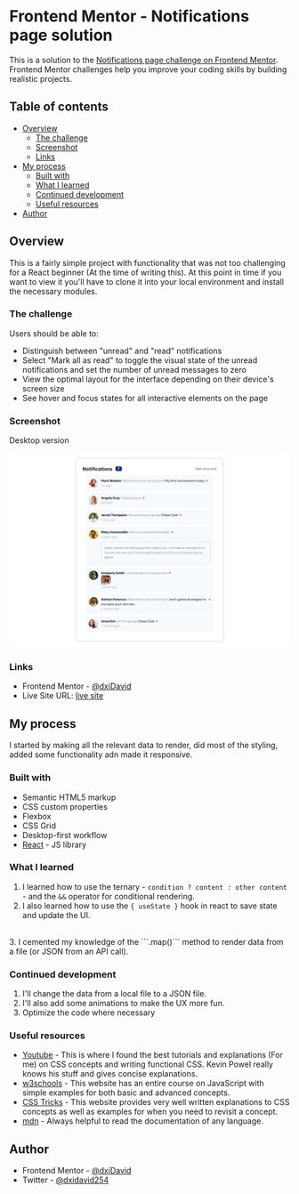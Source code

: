 # Frontend Mentor - Notifications page solution

This is a solution to the [Notifications page challenge on Frontend Mentor](https://www.frontendmentor.io/challenges/notifications-page-DqK5QAmKbC). Frontend Mentor challenges help you improve your coding skills by building realistic projects. 

## Table of contents

- [Overview](#overview)
  - [The challenge](#the-challenge)
  - [Screenshot](#screenshot)
  - [Links](#links)
- [My process](#my-process)
  - [Built with](#built-with)
  - [What I learned](#what-i-learned)
  - [Continued development](#continued-development)
  - [Useful resources](#useful-resources)
- [Author](#author)



## Overview

This is a fairly simple project with functionality that was not too challenging for a React beginner (At the time of writing this). At this point in time if you want to view it you'll have to clone it into your local environment and install the necessary modules.

### The challenge

Users should be able to:

- Distinguish between "unread" and "read" notifications
- Select "Mark all as read" to toggle the visual state of the unread notifications and set the number of unread messages to zero
- View the optimal layout for the interface depending on their device's screen size
- See hover and focus states for all interactive elements on the page

### Screenshot

Desktop version

![](./src/assets/screenshot.png)

### Links

- Frontend Mentor - [@dxiDavid](https://www.frontendmentor.io/profile/dxiDavid)
- Live Site URL: [live site](https://notifications-page-component.pages.dev/)

## My process

I started by making all the relevant data to render, did most of the styling, added some functionality adn made it responsive.

### Built with

- Semantic HTML5 markup
- CSS custom properties
- Flexbox
- CSS Grid
- Desktop-first workflow
- [React](https://reactjs.org/) - JS library


### What I learned

1. I learned how to use the ternary - ```condition ? content : other content ``` - and the ```&&``` operator for conditional rendering.
2. I also learned how to use the ```{ useState }``` hook in react to save state and update the UI.
<br>
3. I cemented my knowledge of the ```.map()``` method to render data from a file (or JSON from an API call).

### Continued development

1. I'll change the data from a local file to a JSON file. 
2. I'll also add some animations to make the UX more fun.
3. Optimize the code where necessary

### Useful resources

- [Youtube](https://www.youtube.com/@KevinPowell) - This is where I found the best tutorials and explanations (For me) on CSS concepts and      writing functional CSS. Kevin Powel really knows his stuff and gives concise explanations.
- [w3schools](https://w3schools.com) - This website has an entire course on JavaScript with simple examples for both basic and advanced concepts.
- [CSS Tricks](https://css-tricks.com/) - This website provides very well written explanations to CSS concepts as well as examples for when you need to revisit a concept.
- [mdn](https://developer.mozilla.org/en-US/) - Always helpful to read the documentation of any language.

## Author

- Frontend Mentor - [@dxiDavid](https://www.frontendmentor.io/profile/dxiDavid)
- Twitter - [@dxidavid254](https://www.twitter.com/dxidavid254)


